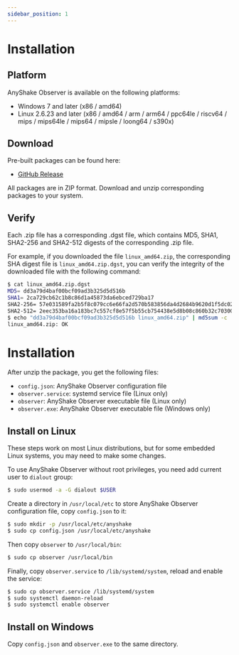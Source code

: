 ```yaml
---
sidebar_position: 1
---
```


# Installation

## Platform

AnyShake Observer is available on the following platforms:

 - Windows 7 and later (x86 / amd64)
 - Linux 2.6.23 and later (x86 / amd64 / arm / arm64 / ppc64le / riscv64 / mips / mips64le / mips64 / mipsle / loong64 / s390x)

## Download

Pre-built packages can be found here:

 - [GitHub Release](https://github.com/anyshake/observer/releases)

All packages are in ZIP format. Download and unzip corresponding packages to your system.

## Verify

Each .zip file has a corresponding .dgst file, which contains MD5, SHA1, SHA2-256 and SHA2-512 digests of the corresponding .zip file.

For example, if you downloaded the file `linux_amd64.zip`, the corresponding SHA digest file is `linux_amd64.zip.dgst`, you can verify the integrity of the downloaded file with the following command:

```bash
$ cat linux_amd64.zip.dgst
MD5= dd3a79d4baf00bcf09ad3b325d5d516b
SHA1= 2ca729cb62c1b8c86d1a45873da6ebced729ba17
SHA2-256= 57e031589fa2b5f8c079cc6e66fa2d570b583856da4d2684b9620d1f5dc02807
SHA2-512= 2eec353ba16a183bc7c557cf8e57f5b55cb754438e5d8b08c860b32c703004acb7a42d84c99d578a43d9b590b85caeb5b7656da626a6aa1d1abdf486df9a640d
$ echo "dd3a79d4baf00bcf09ad3b325d5d516b linux_amd64.zip" | md5sum -c
linux_amd64.zip: OK
```

# Installation

After unzip the package, you get the following files:

 - `config.json`: AnyShake Observer configuration file
 - `observer.service`: systemd service file (Linux only)
 - `observer`: AnyShake Observer executable file (Linux only)
 - `observer.exe`: AnyShake Observer executable file (Windows only)

## Install on Linux

These steps work on most Linux distributions, but for some embedded Linux systems, you may need to make some changes.

To use AnyShake Observer without root privileges, you need add current user to `dialout` group:

```bash
$ sudo usermod -a -G dialout $USER
```

Create a directory in `/usr/local/etc` to store AnyShake Observer configuration file, copy `config.json` to it:

```bash
$ sudo mkdir -p /usr/local/etc/anyshake
$ sudo cp config.json /usr/local/etc/anyshake
```

Then copy `observer` to `/usr/local/bin`:

```bash
$ sudo cp observer /usr/local/bin
```

Finally, copy `observer.service` to `/lib/systemd/system`, reload and enable the service:

```bash
$ sudo cp observer.service /lib/systemd/system
$ sudo systemctl daemon-reload
$ sudo systemctl enable observer
```

## Install on Windows

Copy `config.json` and `observer.exe` to the same directory.
